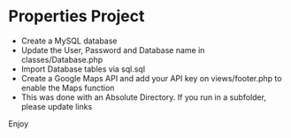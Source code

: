 # Properties Project

- Create a MySQL database
- Update the User, Password and Database name in classes/Database.php
- Import Database tables via sql.sql
- Create a Google Maps API and add your API key on views/footer.php to enable the Maps function
- This was done with an Absolute Directory. If you run in a subfolder, please update links

Enjoy
